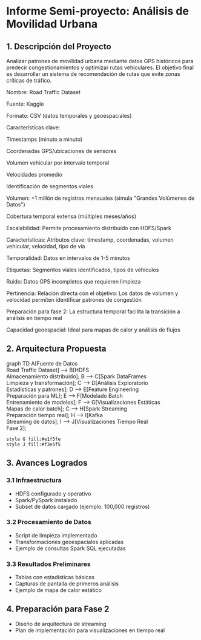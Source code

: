 # Informe Semi-proyecto: Análisis de Movilidad Urbana

## 1. Descripción del Proyecto
Analizar patrones de movilidad urbana mediante datos GPS históricos para predecir congestionamientos y optimizar rutas vehiculares. El objetivo final es desarrollar un sistema de recomendación de rutas que evite zonas críticas de tráfico.

Nombre: Road Traffic Dataset

Fuente: Kaggle

Formato: CSV (datos temporales y geoespaciales)

Características clave:

Timestamps (minuto a minuto)

Coordenadas GPS/ubicaciones de sensores

Volumen vehicular por intervalo temporal

Velocidades promedio

Identificación de segmentos viales

Volumen:
+1 millón de registros mensuales (simula "Grandes Volúmenes de Datos")

Cobertura temporal extensa (múltiples meses/años)

Escalabilidad: Permite procesamiento distribuido con HDFS/Spark

Características:
Atributos clave: timestamp, coordenadas, volumen vehicular, velocidad, tipo de vía

Temporalidad: Datos en intervalos de 1-5 minutos

Etiquetas: Segmentos viales identificados, tipos de vehículos

Ruido: Datos GPS incompletos que requieren limpieza

Pertinencia:
Relación directa con el objetivo: Los datos de volumen y velocidad permiten identificar patrones de congestión

Preparación para fase 2: La estructura temporal facilita la transición a análisis en tiempo real

Capacidad geoespacial: Ideal para mapas de calor y análisis de flujos

## 2. Arquitectura Propuesta
graph TD
    A[Fuente de Datos<br/>Road Traffic Dataset] --> B[HDFS<br/>Almacenamiento distribuido];
    B --> C[Spark DataFrames<br/>Limpieza y transformación];
    C --> D[Análisis Exploratorio<br/>Estadísticas y patrones];
    D --> E[Feature Engineering<br/>Preparación para ML];
    E --> F[Modelado Batch<br/>Entrenamiento de modelos];
    F --> G[Visualizaciones Estáticas<br/>Mapas de calor batch];
    C --> H[Spark Streaming<br/>Preparación tiempo real];
    H --> I[Kafka<br/>Streaming de datos];
    I --> J[Visualizaciones Tiempo Real<br/>Fase 2];
    
    style G fill:#e1f5fe
    style J fill:#f3e5f5

## 3. Avances Logrados
### 3.1 Infraestructura
- HDFS configurado y operativo
- Spark/PySpark instalado
- Subset de datos cargado (ejemplo: 100,000 registros)

### 3.2 Procesamiento de Datos
- Script de limpieza implementado
- Transformaciones geoespaciales aplicadas
- Ejemplo de consultas Spark SQL ejecutadas

### 3.3 Resultados Preliminares
- Tablas con estadísticas básicas
- Capturas de pantalla de primeros análisis
- Ejemplo de mapa de calor estático

## 4. Preparación para Fase 2
- Diseño de arquitectura de streaming
- Plan de implementación para visualizaciones en tiempo real
